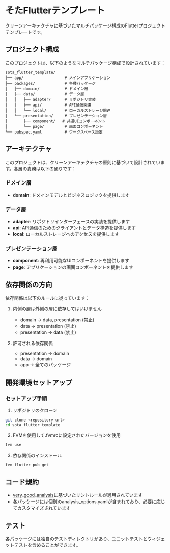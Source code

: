 # そたFlutterテンプレート

クリーンアーキテクチャに基づいたマルチパッケージ構成のFlutterプロジェクトテンプレートです。

## プロジェクト構成

このプロジェクトは、以下のようなマルチパッケージ構成で設計されています：

```
sota_flutter_template/
├── app/                  # メインアプリケーション
├── packages/             # 各種パッケージ
│   ├── domain/           # ドメイン層
│   ├── data/             # データ層
│   │   ├── adapter/      # リポジトリ実装
│   │   ├── api/          # API通信関連
│   │   └── local/        # ローカルストレージ関連
│   └── presentation/     # プレゼンテーション層
│       ├── component/   # 共通UIコンポーネント
│       └── page/         # 画面コンポーネント
└── pubspec.yaml          # ワークスペース設定
```

## アーキテクチャ

このプロジェクトは、クリーンアーキテクチャの原則に基づいて設計されています。各層の責務は以下の通りです：

### ドメイン層
- **domain**: ドメインモデルとビジネスロジックを提供します

### データ層
- **adapter**: リポジトリインターフェースの実装を提供します
- **api**: API通信のためのクライアントとデータ構造を提供します
- **local**: ローカルストレージへのアクセスを提供します

### プレゼンテーション層
- **component**: 再利用可能なUIコンポーネントを提供します
- **page**: アプリケーションの画面コンポーネントを提供します

## 依存関係の方向

依存関係は以下のルールに従っています：

1. 内側の層は外側の層に依存してはいけません
   - domain → data, presentation (禁止)
   - data → presentation (禁止)
   - presentation → data (禁止)

2. 許可される依存関係
   - presentation → domain
   - data → domain
   - app → 全てのパッケージ

## 開発環境セットアップ

### セットアップ手順

1. リポジトリのクローン
```bash
git clone <repository-url>
cd sota_flutter_template
```

2. FVMを使用して.fvmrcに設定されたバージョンを使用
```bash
fvm use
```

3. 依存関係のインストール
```bash
fvm flutter pub get
```


## コード規約

- [very_good_analysis](https://pub.dev/packages/very_good_analysis)に基づいたリントルールが適用されています
- 各パッケージには個別のanalysis_options.yamlが含まれており、必要に応じてカスタマイズされています

## テスト

各パッケージには独自のテストディレクトリがあり、ユニットテストとウィジェットテストを含めることができます。

